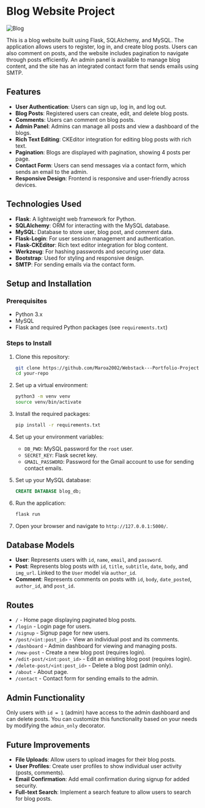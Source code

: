 
# Blog Website Project
![Blog](https://github.com/user-attachments/assets/78b5b57e-2fc8-4cda-8da1-b5b1ed24bac9)


This is a blog website built using Flask, SQLAlchemy, and MySQL. The application allows users to register, log in, and create blog posts. Users can also comment on posts, and the website includes pagination to navigate through posts efficiently. An admin panel is available to manage blog content, and the site has an integrated contact form that sends emails using SMTP.

## Features

- **User Authentication**: Users can sign up, log in, and log out.
- **Blog Posts**: Registered users can create, edit, and delete blog posts.
- **Comments**: Users can comment on blog posts.
- **Admin Panel**: Admins can manage all posts and view a dashboard of the blogs.
- **Rich Text Editing**: CKEditor integration for editing blog posts with rich text.
- **Pagination**: Blogs are displayed with pagination, showing 4 posts per page.
- **Contact Form**: Users can send messages via a contact form, which sends an email to the admin.
- **Responsive Design**: Frontend is responsive and user-friendly across devices.

## Technologies Used

- **Flask**: A lightweight web framework for Python.
- **SQLAlchemy**: ORM for interacting with the MySQL database.
- **MySQL**: Database to store user, blog post, and comment data.
- **Flask-Login**: For user session management and authentication.
- **Flask-CKEditor**: Rich text editor integration for blog content.
- **Werkzeug**: For hashing passwords and securing user data.
- **Bootstrap**: Used for styling and responsive design.
- **SMTP**: For sending emails via the contact form.

## Setup and Installation

### Prerequisites

- Python 3.x
- MySQL
- Flask and required Python packages (see `requirements.txt`)

### Steps to Install

1. Clone this repository:
   ```bash
   git clone https://github.com/Maroa2002/Webstack---Portfolio-Project.git
   cd your-repo
   ```

2. Set up a virtual environment:
   ```bash
   python3 -m venv venv
   source venv/bin/activate
   ```

3. Install the required packages:
   ```bash
   pip install -r requirements.txt
   ```

4. Set up your environment variables:
   - `DB_PWD`: MySQL password for the `root` user.
   - `SECRET_KEY`: Flask secret key.
   - `GMAIL_PASSWORD`: Password for the Gmail account to use for sending contact emails.

5. Set up your MySQL database:
   ```sql
   CREATE DATABASE blog_db;
   ```

6. Run the application:
   ```bash
   flask run
   ```

7. Open your browser and navigate to `http://127.0.0.1:5000/`.

## Database Models

- **User**: Represents users with `id`, `name`, `email`, and `password`.
- **Post**: Represents blog posts with `id`, `title`, `subtitle`, `date`, `body`, and `img_url`. Linked to the `User` model via `author_id`.
- **Comment**: Represents comments on posts with `id`, `body`, `date_posted`, `author_id`, and `post_id`.

## Routes

- `/` - Home page displaying paginated blog posts.
- `/login` - Login page for users.
- `/signup` - Signup page for new users.
- `/post/<int:post_id>` - View an individual post and its comments.
- `/dashboard` - Admin dashboard for viewing and managing posts.
- `/new-post` - Create a new blog post (requires login).
- `/edit-post/<int:post_id>` - Edit an existing blog post (requires login).
- `/delete-post/<int:post_id>` - Delete a blog post (admin only).
- `/about` - About page.
- `/contact` - Contact form for sending emails to the admin.

## Admin Functionality

Only users with `id = 1` (admin) have access to the admin dashboard and can delete posts. You can customize this functionality based on your needs by modifying the `admin_only` decorator.

## Future Improvements

- **File Uploads**: Allow users to upload images for their blog posts.
- **User Profiles**: Create user profiles to show individual user activity (posts, comments).
- **Email Confirmation**: Add email confirmation during signup for added security.
- **Full-text Search**: Implement a search feature to allow users to search for blog posts.

